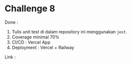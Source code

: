 # Challenge 8

Done :
1. Tulis unit test di dalam repository ini menggunakan `jest`.
2. Coverage minimal 70%
3. CI/CD : Vercel App
4. Deployment : Vercel + Railway 

Link : 
